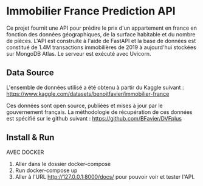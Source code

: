 # Immobilier France Prediction API
Ce projet fournit une API pour prédire le prix d'un appartement en france en fonction des données géographiques, de la surface habitable et du nombre de pièces. L'API est construite à l'aide de FastAPI et la base de données est constitué de 1.4M transactions immobilières de 2019 à aujourd'hui stockées sur MongoDB Atlas. Le serveur est exécuté avec Uvicorn.


## Data Source
L'ensemble de données utilisé a été obtenu à partir du Kaggle suivant :
https://www.kaggle.com/datasets/benoitfavier/immobilier-france

Ces données sont open source, publiées et mises à jour par le gouvernement français. La méthodologie de récupération de ces données est spécifié sur le github suivant :
https://github.com/BFavier/DVFplus

## Install & Run

AVEC DOCKER

1) Aller dans le dossier docker-compose
2) Run docker-compose up
3) Aller à l'URL http://127.0.0.1:8000/docs/ pour pouvoir voir et tester l'API.

